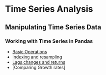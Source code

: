 # Time Series Analysis

## Manipulating Time Series Data 
### Working with Time Series in Pandas
* [Basic Operations](/time_series/basic.py)
* [Indexing and resampling](/time_series/indexing_and_resampling.py)
* [Lags,changes and returns](/time_series/lags_changes.py)
* [Comparing Growth rates]
